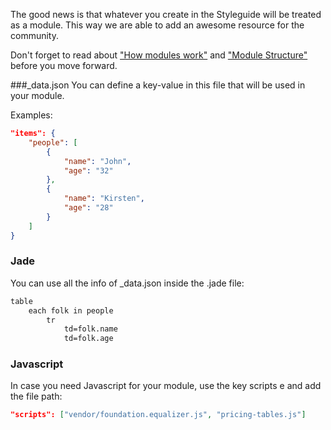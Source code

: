The good news is that whatever you create in the Styleguide will be treated as a module. This way we are able to add an awesome resource for the community.

Don't forget to read about ["How modules work"](modules.html#how-they-work) and ["Module Structure"](modules.html#modules-structure) before you move forward.

###_data.json
You can define a key-value in this file that will be used in your module.

Examples:

```json
"items": {
	"people": [
		{
			"name": "John",
			"age": "32"
		},
		{
			"name": "Kirsten",
			"age": "28"
		}
	]
}
```

### Jade
You can use all the info of _data.json inside the .jade file:

```html
table
	each folk in people
		tr
			td=folk.name
			td=folk.age
```

### Javascript
In case you need Javascript for your module, use the key scripts e and add the file path:

```json
"scripts": ["vendor/foundation.equalizer.js", "pricing-tables.js"]
```